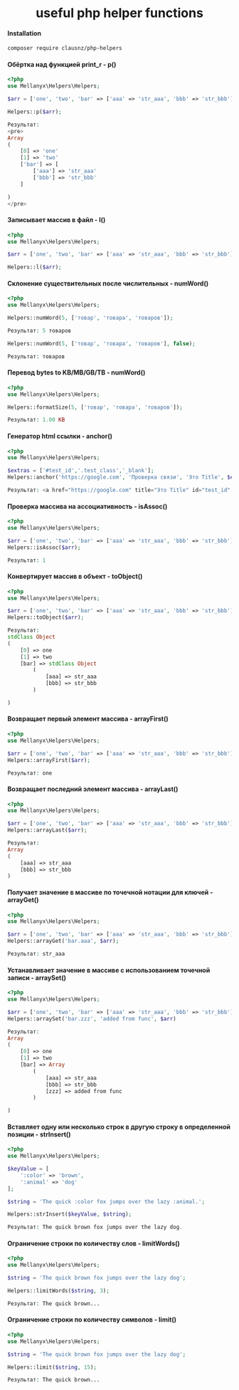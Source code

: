 <!-- markdownlint-configure-file {
  "MD013": {
    "code_blocks": false,
    "tables": false
  },
  "MD033": false,
  "MD041": false
} -->

<div align="center">

# useful php helper functions

</div>


#### Installation
```bash
composer require clausnz/php-helpers
```


#### Обёртка над функцией print_r - p()
```php
<?php
use Mellanyx\Helpers\Helpers;

$arr = ['one', 'two', 'bar' => ['aaa' => 'str_aaa', 'bbb' => 'str_bbb']];

Helpers::p($arr);

Результат:
<pre>
Array
(
    [0] => 'one'
    [1] => 'two'
    ['bar'] => [
        ['aaa'] => 'str_aaa'
        ['bbb'] => 'str_bbb'
    ]

)
</pre>
```

#### Записывает массив в файл - l()
```php
<?php
use Mellanyx\Helpers\Helpers;

$arr = ['one', 'two', 'bar' => ['aaa' => 'str_aaa', 'bbb' => 'str_bbb']];

Helpers::l($arr);
```

#### Склонение существительных после числительных - numWord()
```php
<?php
use Mellanyx\Helpers\Helpers;

Helpers::numWord(5, ['товар', 'товара', 'товаров']);

Результат: 5 товаров

Helpers::numWord(5, ['товар', 'товара', 'товаров'], false);

Результат: товаров
```

#### Перевод bytes to KB/MB/GB/TB - numWord() 
```php
<?php
use Mellanyx\Helpers\Helpers;

Helpers::formatSize(5, ['товар', 'товара', 'товаров']);

Результат: 1.00 KB
```

#### Генератор html ссылки - anchor()
```php
<?php
use Mellanyx\Helpers\Helpers;

$extras = ['#test_id','.test_class','_blank'];
Helpers::anchor('https://google.com', 'Проверка связи', 'Это Title', $extras);

Результат: <a href="https://google.com" title="Это Title" id="test_id" class="test_class" target="_blank">Проверка связи</a>
```

#### Проверка массива на ассоциативность - isAssoc()
```php
<?php
use Mellanyx\Helpers\Helpers;

$arr = ['one', 'two', 'bar' => ['aaa' => 'str_aaa', 'bbb' => 'str_bbb']];
Helpers::isAssoc($arr);

Результат: 1
```

#### Конвертирует массив в объект - toObject()
```php
<?php
use Mellanyx\Helpers\Helpers;

$arr = ['one', 'two', 'bar' => ['aaa' => 'str_aaa', 'bbb' => 'str_bbb']];
Helpers::toObject($arr);

Результат:
stdClass Object
(
    [0] => one
    [1] => two
    [bar] => stdClass Object
        (
            [aaa] => str_aaa
            [bbb] => str_bbb
        )

)

```

#### Возвращает первый элемент массива - arrayFirst()
```php
<?php
use Mellanyx\Helpers\Helpers;

$arr = ['one', 'two', 'bar' => ['aaa' => 'str_aaa', 'bbb' => 'str_bbb']];
Helpers::arrayFirst($arr);

Результат: one
```

#### Возвращает последний элемент массива - arrayLast()
```php
<?php
use Mellanyx\Helpers\Helpers;

$arr = ['one', 'two', 'bar' => ['aaa' => 'str_aaa', 'bbb' => 'str_bbb']];
Helpers::arrayLast($arr);

Результат:
Array
(
    [aaa] => str_aaa
    [bbb] => str_bbb
)
```

#### Получает значение в массиве по точечной нотации для ключей - arrayGet()
```php
<?php
use Mellanyx\Helpers\Helpers;

$arr = ['one', 'two', 'bar' => ['aaa' => 'str_aaa', 'bbb' => 'str_bbb']];
Helpers::arrayGet('bar.aaa', $arr);

Результат: str_aaa
```

#### Устанавливает значение в массиве с использованием точечной записи - arraySet()
```php
<?php
use Mellanyx\Helpers\Helpers;

$arr = ['one', 'two', 'bar' => ['aaa' => 'str_aaa', 'bbb' => 'str_bbb']];
Helpers::arraySet('bar.zzz', 'added from func', $arr)

Результат:
Array
(
    [0] => one
    [1] => two
    [bar] => Array
        (
            [aaa] => str_aaa
            [bbb] => str_bbb
            [zzz] => added from func
        )

)
```

#### Вставляет одну или несколько строк в другую строку в определенной позиции - strInsert()
```php
<?php
use Mellanyx\Helpers\Helpers;

$keyValue = [
    ':color' => 'brown',
    ':animal' => 'dog'
];

$string = 'The quick :color fox jumps over the lazy :animal.';

Helpers::strInsert($keyValue, $string);

Результат: The quick brown fox jumps over the lazy dog.
```

#### Ограничение строки по количеству слов - limitWords()
```php
<?php
use Mellanyx\Helpers\Helpers;

$string = 'The quick brown fox jumps over the lazy dog';

Helpers::limitWords($string, 3);

Результат: The quick brown...
```

#### Ограничение строки по количеству символов - limit()
```php
<?php
use Mellanyx\Helpers\Helpers;

$string = 'The quick brown fox jumps over the lazy dog';

Helpers::limit($string, 15);

Результат: The quick brown...
```
